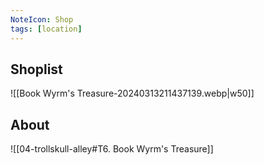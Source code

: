 ```yaml
---
NoteIcon: Shop
tags: [location]
---
```


## Shoplist
![[Book Wyrm's Treasure-20240313211437139.webp|w50]]

## About
![[04-trollskull-alley#T6. Book Wyrm's Treasure]]